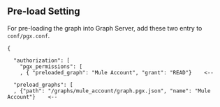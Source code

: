 ## Pre-load Setting 

For pre-loading the graph into Graph Server, add these two entry to `conf/pgx.conf`.

    {
    
      "authorization": [
        "pgx_permissions": [
        , { "preloaded_graph": "Mule Account", "grant": "READ"}    <--
      
      "preload_graphs": [
      , {"path": "/graphs/mule_account/graph.pgx.json", "name": "Mule Account"}    <--
